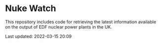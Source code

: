 # Nuke Watch

This repository includes code for retrieving the latest information available on the output of EDF nuclear power plants in the UK.

Last updated: 2022-03-15 20:09